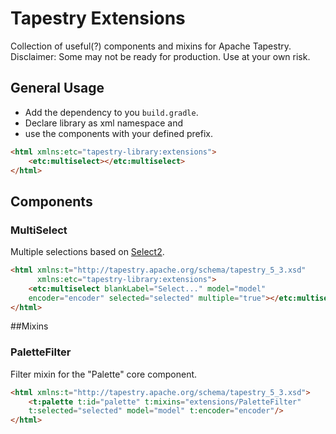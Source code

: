 # Tapestry Extensions

Collection of useful(?) components and mixins for Apache Tapestry.
Disclaimer: Some may not be ready for production. Use at your own risk.

## General Usage
* Add the dependency to you `build.gradle`.
* Declare library as xml namespace and
* use the components with your defined prefix.

```html
<html xmlns:etc="tapestry-library:extensions">
    <etc:multiselect></etc:multiselect>
</html>
```

## Components

### MultiSelect

Multiple selections based on [Select2](https://select2.github.io/).

```html
<html xmlns:t="http://tapestry.apache.org/schema/tapestry_5_3.xsd"
      xmlns:etc="tapestry-library:extensions">
    <etc:multiselect blankLabel="Select..." model="model" 
    encoder="encoder" selected="selected" multiple="true"></etc:multiselect>
</html>
```

##Mixins

### PaletteFilter

Filter mixin for the "Palette" core component.

```html
<html xmlns:t="http://tapestry.apache.org/schema/tapestry_5_3.xsd">
    <t:palette t:id="palette" t:mixins="extensions/PaletteFilter" 
    t:selected="selected" model="model" t:encoder="encoder"/>
</html>
```



